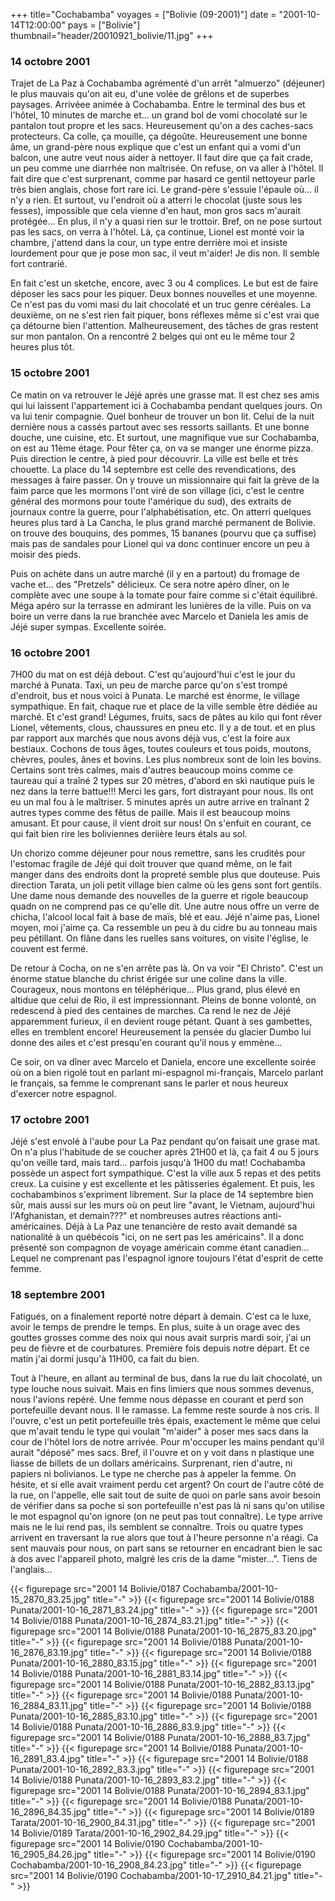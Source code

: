 +++
title="Cochabamba"
voyages = ["Bolivie (09-2001)"]
date = "2001-10-14T12:00:00"
pays = ["Bolivie"]
thumbnail="header/20010921_bolivie/11.jpg"
+++
### 14 octobre 2001

Trajet de La Paz à Cochabamba agrémenté d'un arrêt "almuerzo" (déjeuner) le 
plus mauvais qu'on ait eu, d'une volée de grêlons et de superbes paysages. Arrivéee 
animée à Cochabamba. Entre le terminal des bus et l'hôtel, 10 minutes de marche 
et... un grand bol de vomi chocolaté sur le pantalon tout propre et les sacs. 
Heureusement qu'on a des caches-sacs protecteurs. Ca colle, ça mouille, ça dégoûte. 
Heureusement une bonne âme, un grand-père nous explique que c'est un enfant 
qui a vomi d'un balcon, une autre veut nous aider à nettoyer. Il faut dire que 
ça fait crade, un peu comme une diarrhée non maîtrisée. On refuse, on va aller 
à l'hôtel. Il fait dire que c'est surprenant, comme par hasard ce gentil nettoyeur 
parle très bien anglais, chose fort rare ici. Le grand-père s'essuie l'épaule 
où... il n'y a rien. Et surtout, vu l'endroit où a atterri le chocolat (juste 
sous les fesses), impossible que cela vienne d'en haut, mon gros sacs m'aurait 
protégée... En plus, il n'y a quasi rien sur le trottoir. Bref, on ne pose surtout 
pas les sacs, on verra à l'hôtel. Là, ça continue, Lionel est monté voir la 
chambre, j'attend dans la cour, un type entre derrière moi et insiste lourdement 
pour que je pose mon sac, il veut m'aider! Je dis non. Il semble fort contrarié.

En fait c'est un sketche, encore, avec 3 ou 4 complices. Le but est de faire 
déposer les sacs pour les piquer. Deux bonnes nouvelles et une moyenne. Ce n'est 
pas du vomi masi du lait chocolaté et un truc genre céréales. La deuxième, on 
ne s'est rien fait piquer, bons réflexes même si c'est vrai que ça détourne 
bien l'attention. Malheureusement, des tâches de gras restent sur mon pantalon. 
On a rencontré 2 belges qui ont eu le même tour 2 heures plus tôt.

### 15 octobre 2001

Ce matin on va retrouver le Jéjé après une grasse mat. Il est chez ses amis 
qui lui laissent l'appartement ici à Cochabamba pendant quelques jours. On va 
lui tenir compagnie. Quel bonheur de trouver un bon lit. Celui de la nuit dernière 
nous a cassés partout avec ses ressorts saillants. Et une bonne douche, une 
cuisine, etc. Et surtout, une magnifique vue sur Cochabamba, on est au 11ème 
étage. Pour fêter ça, on va se manger une énorme pizza. Puis direction le centre, 
à pied pour découvrir. La ville est belle et très chouette. La place du 14 septembre 
est celle des revendications, des messages à faire passer. On y trouve un missionnaire 
qui fait la grève de la faim parce que les mormons l'ont viré de son village 
(ici, c'est le centre général des mormons pour toute l'amérique du sud), des 
extraits de journaux contre la guerre, pour l'alphabétisation, etc. On atterri 
quelques heures plus tard à La Cancha, le plus grand marché permanent de Bolivie. 
on trouve des bouquins, des pommes, 15 bananes (pourvu que ça suffise) mais 
pas de sandales pour Lionel qui va donc continuer encore un peu à moisir des 
pieds. 

Puis on achète dans un autre marché (il y en a partout) du fromage de vache 
et... des "Pretzels" délicieux. Ce sera notre apéro dîner, on le complète avec 
une soupe à la tomate pour faire comme si c'était équilibré. Méga apéro sur 
la terrasse en admirant les lunières de la ville. Puis on va boire un verre 
dans la rue branchée avec Marcelo et Daniela les amis de Jéjé super sympas. 
Excellente soirée.

### 16 octobre 2001

7H00 du mat on est déjà debout. C'est qu'aujourd'hui c'est le jour du marché 
à Punata. Taxi, un peu de marche parce qu'on s'est trompé d'endroit, bus et 
nous voici à Punata. Le marché est énorme, le village sympathique. En fait, 
chaque rue et place de la ville semble être dédiée au marché. Et c'est grand! 
Légumes, fruits, sacs de pâtes au kilo qui font rêver Lionel, vêtements, clous, 
chaussures en pneu etc. Il y a de tout. et en plus par rapport aux marchés que 
nous avons déjà vus, c'est la foire aux bestiaux. Cochons de tous âges, toutes 
couleurs et tous poids, moutons, chèvres, poules, ânes et bovins. Les plus nombreux 
sont de loin les bovins. Certains sont très calmes, mais d'autres beaucoup moins 
comme ce taureau qui a traîné 2 types sur 20 mètres, d'abord en ski nautique 
puis le nez dans la terre battue!!! Merci les gars, fort distrayant pour nous. 
Ils ont eu un mal fou à le maîtriser. 5 minutes après un autre arrive en traînant 
2 autres types comme des fêtus de paille. Mais il est beaucoup moins amusant. 
Et pour cause, il vient droit sur nous! On s'enfuit en courant, ce qui fait 
bien rire les boliviennes deriière leurs étals au sol.

Un chorizo comme déjeuner pour nous remettre, sans les crudités pour l'estomac 
fragile de Jéjé qui doit trouver que quand même, on le fait manger dans des 
endroits dont la propreté semble plus que douteuse. Puis direction Tarata, un 
joli petit village bien calme où les gens sont fort gentils. Une dame nous demande 
des nouvelles de la guerre et rigole beaucoup quadn on ne comprend pas ce qu'elle 
dit. Une autre nous offre un verre de chicha, l'alcool local fait à base de 
maïs, blé et eau. Jéjé n'aime pas, Lionel moyen, moi j'aime ça. Ca ressemble 
un peu à du cidre bu au tonneau mais peu pétillant. On flâne dans les ruelles 
sans voitures, on visite l'église, le couvent est fermé. 

De retour à Cocha, on ne s'en arrête pas là. On va voir "El Christo". C'est 
un énorme statue blanche du christ érigée sur une coline dans la ville. Courageux, 
nous montons en téléphérique... Plus grand, plus élevé en altidue que celui 
de Rio, il est impressionnant. Pleins de bonne volonté, on redescend à pied 
des centaines de marches. Ca rend le nez de Jéjé apparemment furieux, il en 
devient rouge pétant. Quant à ses gambettes, elles en tremblent encore! Heureusement 
la pensée du glacier Dumbo lui donne des ailes et c'est presqu'en courant qu'il 
nous y emmène... 

Ce soir, on va dîner avec Marcelo et Daniela, encore une excellente soirée 
où on a bien rigolé tout en parlant mi-espagnol mi-français, Marcelo parlant 
le français, sa femme le comprenant sans le parler et nous heureux d'exercer 
notre espagnol. 

### 17 octobre 2001

Jéjé s'est envolé à l'aube pour La Paz pendant qu'on faisait une grase mat. 
On n'a plus l'habitude de se coucher après 21H00 et là, ça fait 4 ou 5 jours 
qu'on veille tard, mais tard... parfois jusqu'à 1H00 du mat! Cochabamba possède 
un aspect fort sympathique. C'est la ville aux 5 repas et des petits creux. 
La cuisine y est excellente et les pâtisseries également. Et puis, les cochabambinos 
s'expriment librement. Sur la place de 14 septembre bien sûr, mais aussi sur 
les murs où on peut lire "avant, le Vietnam, aujourd'hui l'Afghanistan, et demain???" 
et nombreuses autres réactions anti-américaines. Déjà à La Paz une tenancière 
de resto avait demandé sa nationalité à un québécois "ici, on ne sert pas les 
américains". Il a donc présenté son compagnon de voyage américain comme étant 
canadien... Lequel ne comprenant pas l'espagnol ignore toujours l'état d'esprit 
de cette femme.

### 18 septembre 2001

Fatigués, on a finalement reporté notre départ à demain. C'est ca le luxe, 
avoir le temps de prendre le temps. En plus, suite à un orage avec des gouttes 
grosses comme des noix qui nous avait surpris mardi soir, j'ai un peu de fièvre 
et de courbatures. Première fois depuis notre départ. Et ce matin j'ai dormi 
jusqu'à 11H00, ca fait du bien. 

Tout à l'heure, en allant au terminal de bus, dans la rue du lait chocolaté, 
un type louche nous suivait. Mais en fins limiers que nous sommes devenus, nous 
l'avions repéré. Une femme nous dépasse en courant et perd son portefeuille 
devant nous. Il le ramasse. La femme reste sourde à nos cris. Il l'ouvre, c'est 
un petit portefeuille très épais, exactement le même que celui que m'avait tendu 
le type qui voulait "m'aider" à poser mes sacs dans la cour de l'hôtel lors 
de notre arrivée. Pour m'occuper les mains pendant qu'il aurait "déposé" mes 
sacs. Bref, il l'ouvre et on y voit dans n plastique une liasse de billets de 
un dollars américains. Surprenant, rien d'autre, ni papiers ni bolivianos. Le 
type ne cherche pas à appeler la femme. On hésite, et si elle avait vraiment 
perdu cet argent? On court de l'autre côté de la rue, on l'appelle, elle sait 
tout de suite de quoi on parle sans avoir besoin de vérifier dans sa poche si 
son portefeuille n'est pas là ni sans qu'on utilise le mot espagnol qu'on ignore 
(on ne peut pas tout connaître). Le type arrive mais ne le lui rend pas, ils 
semblent se connaître. Trois ou quatre types arrivent en traversant la rue alors 
que tout à l'heure personne n'a réagi. Ca sent mauvais pour nous, on part sans 
se retourner en encadrant bien le sac à dos avec l'appareil photo, malgré les 
cris de la dame "mister...". Tiens de l'anglais... 


<div id="TOTO">{{< figurepage src="2001 14 Bolivie/0187 Cochabamba/2001-10-15_2870_83.25.jpg" title="-"  >}}
{{< figurepage src="2001 14 Bolivie/0188 Punata/2001-10-16_2871_83.24.jpg" title="-"  >}}
{{< figurepage src="2001 14 Bolivie/0188 Punata/2001-10-16_2874_83.21.jpg" title="-"  >}}
{{< figurepage src="2001 14 Bolivie/0188 Punata/2001-10-16_2875_83.20.jpg" title="-"  >}}
{{< figurepage src="2001 14 Bolivie/0188 Punata/2001-10-16_2876_83.19.jpg" title="-"  >}}
{{< figurepage src="2001 14 Bolivie/0188 Punata/2001-10-16_2880_83.15.jpg" title="-"  >}}
{{< figurepage src="2001 14 Bolivie/0188 Punata/2001-10-16_2881_83.14.jpg" title="-"  >}}
{{< figurepage src="2001 14 Bolivie/0188 Punata/2001-10-16_2882_83.13.jpg" title="-"  >}}
{{< figurepage src="2001 14 Bolivie/0188 Punata/2001-10-16_2884_83.11.jpg" title="-"  >}}
{{< figurepage src="2001 14 Bolivie/0188 Punata/2001-10-16_2885_83.10.jpg" title="-"  >}}
{{< figurepage src="2001 14 Bolivie/0188 Punata/2001-10-16_2886_83.9.jpg" title="-"  >}}
{{< figurepage src="2001 14 Bolivie/0188 Punata/2001-10-16_2888_83.7.jpg" title="-"  >}}
{{< figurepage src="2001 14 Bolivie/0188 Punata/2001-10-16_2891_83.4.jpg" title="-"  >}}
{{< figurepage src="2001 14 Bolivie/0188 Punata/2001-10-16_2892_83.3.jpg" title="-"  >}}
{{< figurepage src="2001 14 Bolivie/0188 Punata/2001-10-16_2893_83.2.jpg" title="-"  >}}
{{< figurepage src="2001 14 Bolivie/0188 Punata/2001-10-16_2894_83.1.jpg" title="-"  >}}
{{< figurepage src="2001 14 Bolivie/0188 Punata/2001-10-16_2896_84.35.jpg" title="-"  >}}
{{< figurepage src="2001 14 Bolivie/0189 Tarata/2001-10-16_2900_84.31.jpg" title="-"  >}}
{{< figurepage src="2001 14 Bolivie/0189 Tarata/2001-10-16_2902_84.29.jpg" title="-"  >}}
{{< figurepage src="2001 14 Bolivie/0190 Cochabamba/2001-10-16_2905_84.26.jpg" title="-"  >}}
{{< figurepage src="2001 14 Bolivie/0190 Cochabamba/2001-10-16_2908_84.23.jpg" title="-"  >}}
{{< figurepage src="2001 14 Bolivie/0190 Cochabamba/2001-10-17_2910_84.21.jpg" title="-"  >}}
</DIV>

